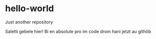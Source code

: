 # hello-world
Just another repository


Saletti gebele hier!
Bi en absolute pro im code drom hani jetzt au githöb
